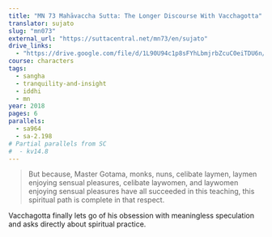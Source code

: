 ```yaml
---
title: "MN 73 Mahāvaccha Sutta: The Longer Discourse With Vacchagotta"
translator: sujato
slug: "mn073"
external_url: "https://suttacentral.net/mn73/en/sujato"
drive_links:
  - "https://drive.google.com/file/d/1L90U94c1p8sFYhLbmjrbZcuC0eiTDU6n/view?usp=drivesdk"
course: characters
tags:
  - sangha
  - tranquility-and-insight
  - iddhi
  - mn
year: 2018
pages: 6
parallels:
  - sa964
  - sa-2.198
# Partial parallels from SC
#  - kv14.8
---
```


> But because, Master Gotama, monks, nuns, celibate laymen, laymen enjoying sensual pleasures, celibate laywomen, and laywomen enjoying sensual pleasures have all succeeded in this teaching, this spiritual path is complete in that respect.

Vacchagotta finally lets go of his obsession with meaningless speculation and asks directly about spiritual practice.

